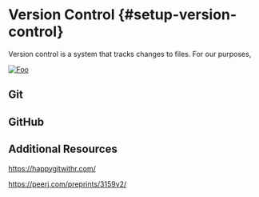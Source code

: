 # Version Control {#setup-version-control}



Version control is a system that tracks changes to files. For our purposes, 

[![Foo](https://www.freecodecamp.org/news/content/images/2019/08/group_project_example.png)](https://www.freecodecamp.org/news/git-the-laymans-guide-to-understanding-the-core-concepts/)




## Git

## GitHub

## Additional Resources

https://happygitwithr.com/

https://peerj.com/preprints/3159v2/

